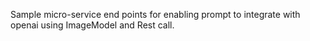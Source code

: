 Sample micro-service end points for enabling prompt to integrate with openai using ImageModel and Rest call.
